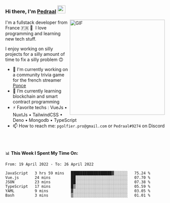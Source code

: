 ### Hi there, I'm <a href="https://pedraal.dev" target="_blank">Pedraal</a> <img src="https://media.giphy.com/media/hvRJCLFzcasrR4ia7z/giphy.gif" width="25px">
<img align="right" alt="GIF" src="https://pedraal.dev/avatar.png" width="300" height="300" />

I'm a fullstack developer from France 🇫🇷 🥖 &nbsp;I love programming and learning new
tech stuff.

I enjoy working on silly projects for a silly amount of time to fix a silly problem 🙃

- 🔭  I'm currently working on a community trivia game for the french streamer <a href="https://twitch.tv/ponce" target="_blank">Ponce</a>
- 🌱 I’m currently learning blockchain and smart contract programming
- ⚡ Favorite techs : VueJs &bull; NuxtJs &bull; TailwindCSS &bull; Deno &bull; Mongodb &bull; TypeScript
- 📫 How to reach me: `pgolfier.pro@gmail.com` or `Pedraal#9274` on Discord

<br>
<br>

📊 **This Week I Spent My Time On:**
<!--START_SECTION:waka-->

```text
From: 19 April 2022 - To: 26 April 2022

JavaScript   3 hrs 59 mins   ██████████████████▓░░░░░░   75.24 %
Vue.js       24 mins         ██░░░░░░░░░░░░░░░░░░░░░░░   07.70 %
JSON         23 mins         ██░░░░░░░░░░░░░░░░░░░░░░░   07.38 %
TypeScript   17 mins         █▒░░░░░░░░░░░░░░░░░░░░░░░   05.59 %
YAML         9 mins          ▓░░░░░░░░░░░░░░░░░░░░░░░░   03.05 %
Bash         3 mins          ▒░░░░░░░░░░░░░░░░░░░░░░░░   01.01 %
```

<!--END_SECTION:waka-->
